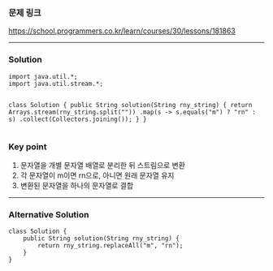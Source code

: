 <h3 id="문제-링크">문제 링크</h3>
<p><a href="https://school.programmers.co.kr/learn/courses/30/lessons/181863">https://school.programmers.co.kr/learn/courses/30/lessons/181863</a></p>
<hr />
<h3 id="solution">Solution</h3>
<pre><code class="language-java">import java.util.*;
import java.util.stream.*;

class Solution {
    public String solution(String rny_string) {
        return Arrays.stream(rny_string.split(&quot;&quot;))
                .map(s -&gt; s.equals(&quot;m&quot;) ? &quot;rn&quot; : s)
                .collect(Collectors.joining());
    }
}</code></pre>
<h3 id="key-point">Key point</h3>
<ol>
<li>문자열을 개별 문자열 배열로 분리한 뒤 스트림으로 변환</li>
<li>각 문자열이 m이면 rn으로, 아니면 원래 문자열 유지</li>
<li>변환된 문자열을 하나의 문자열로 결합</li>
</ol>
<hr />
<h3 id="alternative-solution">Alternative Solution</h3>
<pre><code class="language-java">class Solution {
    public String solution(String rny_string) {
        return rny_string.replaceAll(&quot;m&quot;, &quot;rn&quot;);
    }
}</code></pre>
